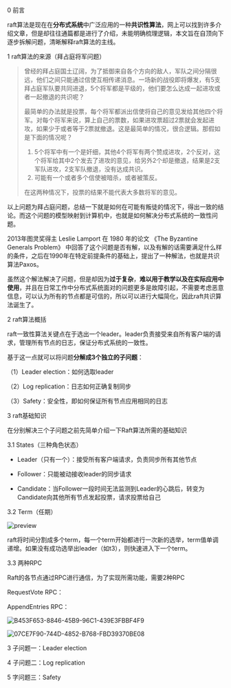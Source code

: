 



0 前言

raft算法是现在在**分布式系统**中广泛应用的一种**共识性算法**，网上可以找到许多介绍文章，但是却往往通篇都是进行了介绍，未能明确梳理逻辑，本文旨在自顶向下逐步拆解问题，清晰解释raft算法的主线。



1 raft算法的来源（拜占庭将军问题）

> 曾经的拜占庭国土辽阔，为了抵御来自各个方向的敌人，军队之间分隔很远，他们之间只能通过信使互相传递消息。一场新的战役即将爆发，有5支拜占庭军队要共同进退，5个将军都是平级的，他们要怎么达成一起进攻或者一起撤退的共识呢？
>
> 最简单的办法就是投票，每个将军都派出信使将自己的意见发给其他四个将军。对每个将军来说，算上自己的票数，如果进攻票超过2票就会发起进攻，如果少于或者等于2票就撤退。这是最简单的情况，很合逻辑。那假如是下面的情况呢？
>
> 1. 5个将军中有一个是奸细，其他4个将军有两个赞成进攻，2个反对，这个将军给其中2个发去了进攻的意见，给另外2个却是撤退，结果是2支军队进攻，2支军队撤退，没有达成共识。
> 2. 可能有一个或者多个信使被暗杀，或者被策反。
>
> 在这两种情况下，投票的结果不能代表大多数将军的意见。



以上问题为拜占庭问题，总结一下就是如何在可能有叛徒的情况下，得出一致的结论。而这个问题的模型映射到计算机中，也就是如何解决分布式系统的一致性问题。

2013年图灵奖得主 Leslie Lamport 在 1980 年的论文 《The Byzantine Generals Problem》 中回答了这个问题是否有解，以及有解的话需要满足什么样的条件，之后在1990年在特定前提条件的基础上，提出了一种解法，也就是共识算法Paxos。

虽然这个解法解决了问题，但是却因为**过于复杂**，**难以用于教学以及在实际应用中使用**，并且在日常工作中分布式系统面对的问题更多是故障引起，不需要考虑恶意信息，可以认为所有的节点都是可信的，所以可以进行大幅简化，因此raft共识算法诞生了。



2 raft算法概括

raft一致性算法关键点在于选出一个leader。leader负责接受来自所有客户端的请求，管理所有节点的日志，保证分布式系统的一致性。

基于这一点就可以将问题**分解成3个独立的子问题**：

（1）Leader election：如何选取leader

（2）Log replication：日志如何正确复制同步

（3）Safety：安全性，即如何保证所有节点应用相同的日志



3 raft基础知识

在分别解决三个子问题之前先简单介绍一下Raft算法所需的基础知识



3.1 States（三种角色状态）

- Leader（只有一个）：接受所有客户端请求，负责同步所有其他节点

- Follower：只能被动接收leader的同步请求

- Candidate：当Follower一段时间无法监测到Leader的心跳后，转变为Candidate向其他所有节点发起投票，请求投票给自己



3.2 Term（任期）

![preview](https://picb.zhimg.com/v2-d3cc1cb525ac72dc59ed34148cb3199c_r.jpg)

raft将时间分割成多个term，每一个term开始都进行一次新的选举，term值单调递增。如果没有成功选举出leader（如t3），则快速进入下一个term。



3.3 两种RPC

Raft的各节点通过RPC进行通信，为了实现所需功能，需要2种RPC

RequestVote RPC：

AppendEntries RPC：



![B453F653-8846-45B9-96C1-439E3FBBF4F9](/Users/lichenyi/go/src/lcy/markdownImage/raft/B453F653-8846-45B9-96C1-439E3FBBF4F9.png)

![07CE7F90-744D-4852-B768-FBD39370BE08](/Users/lichenyi/go/src/lcy/markdownImage/raft/07CE7F90-744D-4852-B768-FBD39370BE08.png)



3 子问题一：Leader election



4 子问题二：Log replication



5 字问题三：Safety

